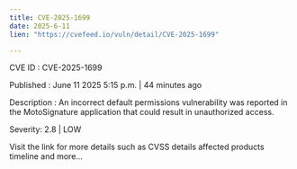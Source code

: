 ```yaml
---
title: CVE-2025-1699
date: 2025-6-11
lien: "https://cvefeed.io/vuln/detail/CVE-2025-1699"

---
```


CVE ID : CVE-2025-1699

Published :  June 11
2025
5:15 p.m. | 44 minutes ago

Description : An incorrect default permissions vulnerability was reported in the MotoSignature application that could result in unauthorized access.

Severity: 2.8 | LOW

Visit the link for more details
such as CVSS details
affected products
timeline
and more...
